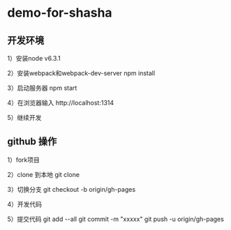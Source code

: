 # demo-for-shasha

## 开发环境

1）安装node v6.3.1

2）安装webpack和webpack-dev-server
npm install  

3）启动服务器
npm start

4）在浏览器输入
http://localhost:1314

5）继续开发

## github 操作

1）fork项目

2）clone 到本地
git clone

3）切换分支
git checkout -b origin/gh-pages

4）开发代码

5）提交代码
git add --all
git commit -m "xxxxx"
git push -u origin/gh-pages


